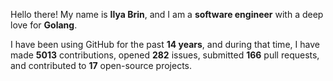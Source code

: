 Hello there! My name is **Ilya Brin**, and I am a **software engineer** with a deep love for **Golang**.

I have been using GitHub for the past **14 years**, and during that time, I have made **5013** contributions, opened **282** issues, submitted **166** pull requests, and contributed to **17** open-source projects.

